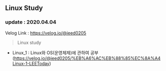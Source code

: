 ## Linux Study
### update : 2020.04.04

Velog Link : https://velog.io/@ieed0205

> Linux study
* Linux_1 : Linux와 OS(운영체제)에 관하여 공부
    (https://velog.io/@ieed0205/%EB%A6%AC%EB%88%85%EC%8A%A4Linux-1-LEEToday)